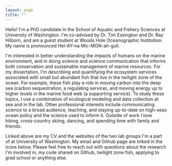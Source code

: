 ```yaml
---
layout: page
title: ""
---
```


Hello! I'm a PhD candidate in the School of Aquatic and Fishery Sciences at University of Washington. I'm co-advised by Dr. Tim Essington and Dr. Ray Hilborn, and am a guest student at Woods Hole Oceanographic Institution. My name is pronounced Hel-AY-na Mic-MON-ah-gull.

I'm interested in better understanding the impacts of humans on the marine environment, and in doing science and science communication that informs both conservation and sustainable management of marine resources. For my dissertation, I'm describing and quantifying the ecosystem services associated with small but abundant fish that live in the twilight zone of the ocean. For example, these fish play a role in moving carbon into the deep sea (carbon sequestration, a regulating service), and moving energy up to higher levels in the marine food web (a supporting service). To study these topics, I use a combination of ecological modeling and data collection at sea and in the lab. Other professional interests include communicating science to a broad audience, teaching, and staying up-to-date on high-seas ocean policy and the science used to inform it. Outside of work I love hiking, cross-country skiing, dancing, and spending time with family and friends. 

Linked above are my CV and the websites of the two lab groups I'm a part of at University of Washington. My email and Github page are linked in the icons below. Please feel free to reach out with questions about the research I'm involved in, my code shared on Github, twilight zone fish, applying to grad school or anything else. 
